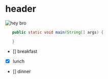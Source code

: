 # header
![hey bro](https://img.league-funny.com/imgur/170325486780_n.jpg)

``` java
   public static void main(String[] args) {

   }
```
- [] breakfast  
- [x] lunch
- [] dinner
